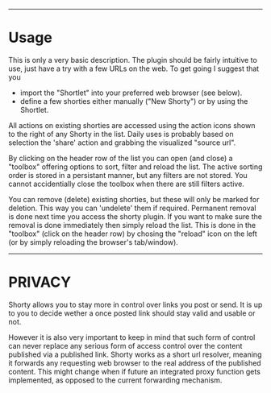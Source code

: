 -----
# Usage
This is only a very basic description. The plugin should be fairly intuitive to use, just have a try with a few URLs on the web. To get going I suggest that you  

* import the "Shortlet" into your preferred web browser (see below).  
* define a few shorties either manually ("New Shorty") or by using the Shortlet.  


All actions on existing shorties are accessed using the action icons shown to the right of any Shorty in the list. Daily uses is probably based on selection the 'share' action and grabbing the visualized "source url".


By clicking on the header row of the list you can open (and close) a "toolbox" offering options to sort, filter and reload the list. The active sorting order is stored in a persistant manner, but any filters are not stored. You cannot accidentially close the toolbox when there are still filters active.


You can remove (delete) existing shorties, but these will only be marked for deletion. This way you can 'undelete' them if required. Permanent removal is done next time you access the shorty plugin. If you want to make sure the removal is done immediately then simply reload the list. This is done in the "toolbox" (click on the header row) by chosing the "reload" icon on the left (or by simply reloading the browser's tab/window).

-----
# PRIVACY
Shorty allows you to stay more in control over links you post or send. It is up to you to decide wether a once posted link should stay valid and usable or not.


However it is also very important to keep in mind that such form of control can never replace any serious form of access control over the content published via a published link. Shorty works as a short url resolver, meaning it forwards any requesting web browser to the real address of the published content. This might change when if future an integrated proxy function gets implemented, as opposed to the current forwarding mechanism.
